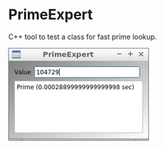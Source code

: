 # PrimeExpert

C++ tool to test a class for fast prime lookup.

![PrimeExpert v3.0](Screenshots/PrimeExpert3_0.png)